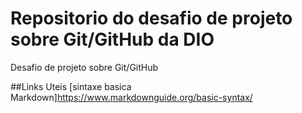 # Repositorio do desafio de projeto sobre Git/GitHub da DIO
Desafio de projeto sobre Git/GitHub

##Links Uteis
[sintaxe basica Markdown]https://www.markdownguide.org/basic-syntax/
